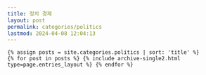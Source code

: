 ```yaml
---
title: 정치 경제
layout: post
permalink: categories/politics
lastmod: 2024-04-08 12:04:13
---
```


    {% assign posts = site.categories.politics | sort: 'title' %}
    {% for post in posts %} {% include archive-single2.html type=page.entries_layout %} {% endfor %}
